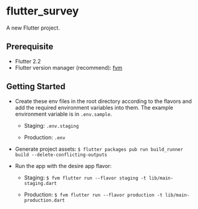# flutter_survey

A new Flutter project.

## Prerequisite

- Flutter 2.2
- Flutter version manager (recommend): [fvm](https://fvm.app/)

## Getting Started

- Create these env files in the root directory according to the flavors and add the required environment variables into
  them. The example environment variable is in `.env.sample`.

  - Staging: `.env.staging`

  - Production: `.env`

- Generate project assets: `$ flutter packages pub run build_runner build --delete-conflicting-outputs`

- Run the app with the desire app flavor:

  - Staging: `$ fvm flutter run --flavor staging -t lib/main-staging.dart`

  - Production: `$ fvm flutter run --flavor production -t lib/main-production.dart`

